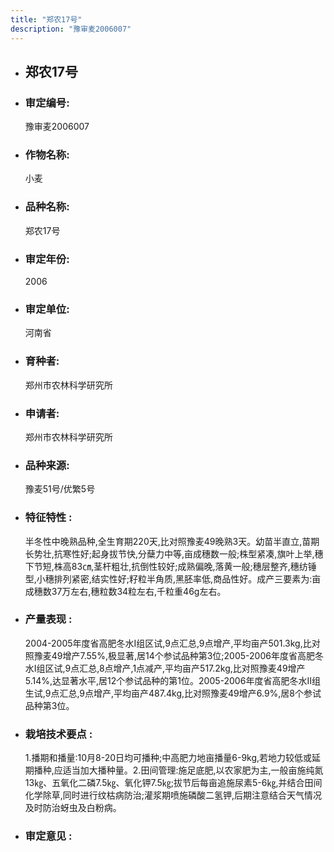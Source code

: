 ```yaml
---
title: "郑农17号"
description: "豫审麦2006007"
---
```

* ## 郑农17号
* ###  审定编号:  
   豫审麦2006007

*  ### 作物名称:  
   小麦

*   ###  品种名称: 
    郑农17号

*   ### 审定年份: 
    2006

*   ### 审定单位:  
    河南省

*   ### 育种者:  
    郑州市农林科学研究所

*   ### 申请者:  
    郑州市农林科学研究所

*   ### 品种来源:  
    豫麦51号/优繁5号

*   ### 特征特性 : 
    半冬性中晚熟品种,全生育期220天,比对照豫麦49晚熟3天。幼苗半直立,苗期长势壮,抗寒性好;起身拔节快,分蘖力中等,亩成穗数一般;株型紧凑,旗叶上举,穗下节短,株高83㎝,茎杆粗壮,抗倒性较好;成熟偏晚,落黄一般;穗层整齐,穗纺锤型,小穗排列紧密,结实性好;籽粒半角质,黑胚率低,商品性好。成产三要素为:亩成穗数37万左右,穗粒数34粒左右,千粒重46g左右。

*   ### 产量表现 : 
    2004-2005年度省高肥冬水Ⅰ组区试,9点汇总,9点增产,平均亩产501.3kg,比对照豫麦49增产7.55%,极显著,居14个参试品种第3位;2005-2006年度省高肥冬水Ⅰ组区试,9点汇总,8点增产,1点减产,平均亩产517.2kg,比对照豫麦49增产5.14%,达显著水平,居12个参试品种的第1位。2005-2006年度省高肥冬水Ⅱ组生试,9点汇总,9点增产,平均亩产487.4kg,比对照豫麦49增产6.9%,居8个参试品种第3位。

*   ### 栽培技术要点 : 
    1.播期和播量:10月8-20日均可播种;中高肥力地亩播量6-9kg,若地力较低或延期播种,应适当加大播种量。2.田间管理:施足底肥,以农家肥为主,一般亩施纯氮13㎏、五氧化二磷7.5㎏、氧化钾7.5㎏;拔节后每亩追施尿素5-6㎏,并结合田间化学除草,同时进行纹枯病防治;灌浆期喷施磷酸二氢钾,后期注意结合天气情况及时防治蚜虫及白粉病。

*   ### 审定意见 : 
    
